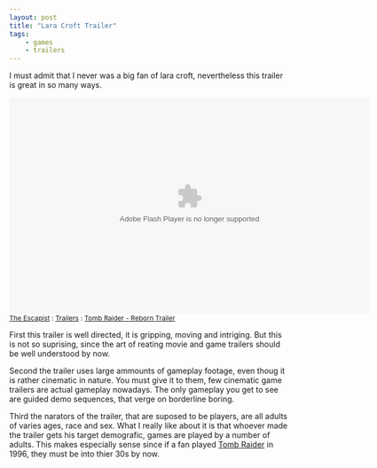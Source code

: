 ```yaml
---
layout: post
title: "Lara Croft Trailer"
tags:
    - games
    - trailers
---
```


I must admit that I never was a big fan of lara croft, nevertheless 
this trailer is great in so many ways. 

<div style='width:650px;font-size: 12px;'><embed src="http://cdn2.escapistmagazine.com/media/global/movies/player/flowplayer.commercial-3.2.12.swf" flashvars="config=http://www.escapistmagazine.com/videos/config/6920-2db64eb6abff0d01c0533a5129a5f2c7.js%3Fplayer_version%3D2.5%26embed%3D1" allowfullscreen="true" allowscriptaccess="always" quality="high" bgcolor="#000000" type="application/x-shockwave-flash" pluginspage="http://www.adobe.com/go/getflashplayer" width="650" height="391" wmode="opaque"></embed><div><a href='http://www.escapistmagazine.com'>The Escapist</a> : <a href='http://www.escapistmagazine.com/videos/view/trailers'>Trailers</a> : <a href='/videos/view/trailers/6920-Tomb-Raider-Reborn-Trailer'>Tomb Raider - Reborn Trailer</a></div></div>

First this trailer is well directed, it is gripping, moving and intriging. 
But this is not so suprising, since the art of reating movie and game trailers
should be well understood by now.

Second the trailer uses large ammounts of gameplay footage, even thoug it is 
rather cinematic in nature. You must give it to them, few cinematic game 
trailers are actual gameplay nowadays. The only gameplay you get to see are 
guided demo sequences, that verge on borderline boring. 

Third the narators of the trailer, that are suposed to be players, are all
adults of varies ages, race and sex. What I really like about it is that whoever
made the trailer gets his target demografic, games are played by a number of adults.
This makes especially sense since if a fan played [Tomb Raider] in 1996, they 
must be into thier 30s by now. 

[Tomb Raider]: http://en.wikipedia.org/wiki/Tomb_raider
